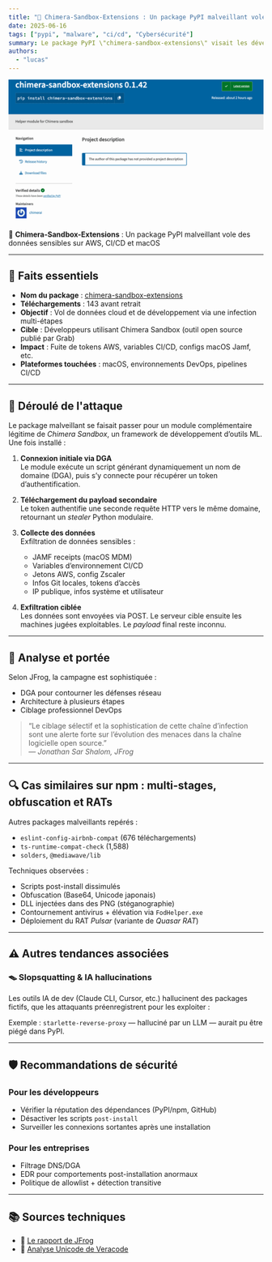 ```yaml
---
title: "🧪 Chimera-Sandbox-Extensions : Un package PyPI malveillant vole des données sensibles sur AWS, CI/CD et macOS"
date: 2025-06-16
tags: ["pypi", "malware", "ci/cd", "Cybersécurité"]
summary: Le package PyPI \"chimera-sandbox-extensions\" visait les développeurs pour exfiltrer des données sensibles liées à AWS, CI/CD et macOS. Analyse d’une attaque en plusieurs étapes ciblant la chaîne logicielle.
authors:
  - "lucas"
---
```


![chimera-sandbox-extensions](pylib.png)

🧪 **Chimera-Sandbox-Extensions** : Un package PyPI malveillant vole des données sensibles sur AWS, CI/CD et macOS

---

## 📌 Faits essentiels

- **Nom du package** : [chimera-sandbox-extensions](https://jfrog.com/blog/chimera-sandbox-extensions-malware-threatens-pypi-users/)
- **Téléchargements** : 143 avant retrait
- **Objectif** : Vol de données cloud et de développement via une infection multi-étapes
- **Cible** : Développeurs utilisant Chimera Sandbox (outil open source publié par Grab)
- **Impact** : Fuite de tokens AWS, variables CI/CD, configs macOS Jamf, etc.
- **Plateformes touchées** : macOS, environnements DevOps, pipelines CI/CD

---

## 🧭 Déroulé de l'attaque

Le package malveillant se faisait passer pour un module complémentaire légitime de *Chimera Sandbox*, un framework de développement d’outils ML. Une fois installé :

1. **Connexion initiale via DGA**  
   Le module exécute un script générant dynamiquement un nom de domaine (DGA), puis s’y connecte pour récupérer un token d’authentification.

2. **Téléchargement du payload secondaire**  
   Le token authentifie une seconde requête HTTP vers le même domaine, retournant un *stealer* Python modulaire.

3. **Collecte des données**  
   Exfiltration de données sensibles :
   - JAMF receipts (macOS MDM)
   - Variables d’environnement CI/CD
   - Jetons AWS, config Zscaler
   - Infos Git locales, tokens d’accès
   - IP publique, infos système et utilisateur

4. **Exfiltration ciblée**  
   Les données sont envoyées via POST. Le serveur cible ensuite les machines jugées exploitables. Le *payload* final reste inconnu.

---

## 🧠 Analyse et portée

Selon JFrog, la campagne est sophistiquée :

- DGA pour contourner les défenses réseau
- Architecture à plusieurs étapes
- Ciblage professionnel DevOps

> “Le ciblage sélectif et la sophistication de cette chaîne d’infection sont une alerte forte sur l’évolution des menaces dans la chaîne logicielle open source.”  
> — *Jonathan Sar Shalom, JFrog*

---

## 🔍 Cas similaires sur npm : multi-stages, obfuscation et RATs

Autres packages malveillants repérés :

- `eslint-config-airbnb-compat` (676 téléchargements)
- `ts-runtime-compat-check` (1,588)
- `solders`, `@mediawave/lib`

Techniques observées :
- Scripts post-install dissimulés
- Obfuscation (Base64, Unicode japonais)
- DLL injectées dans des PNG (stéganographie)
- Contournement antivirus + élévation via `FodHelper.exe`
- Déploiement du RAT *Pulsar* (variante de *Quasar RAT*)

---

## ⚠️ Autres tendances associées

### 🪤 Slopsquatting & IA hallucinations

Les outils IA de dev (Claude CLI, Cursor, etc.) hallucinent des packages fictifs, que les attaquants préenregistrent pour les exploiter :

Exemple : `starlette-reverse-proxy` — halluciné par un LLM — aurait pu être piégé dans PyPI.

---

## 🛡️ Recommandations de sécurité

### Pour les développeurs

- Vérifier la réputation des dépendances (PyPI/npm, GitHub)
- Désactiver les scripts `post-install`
- Surveiller les connexions sortantes après une installation

### Pour les entreprises

- Filtrage DNS/DGA
- EDR pour comportements post-installation anormaux
- Politique de allowlist + détection transitive

---

## 📚 Sources techniques

- 🔗 [Le rapport de JFrog](https://jfrog.com/blog/chimera-sandbox-extensions-malware-threatens-pypi-users/)
- 🔗 [Analyse Unicode de Veracode](https://www.veracode.com/blog/down-the-rabbit-hole-of-unicode-obfuscation/)
